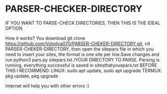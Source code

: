 # PARSER-CHECKER-DIRECTORY
IF YOU WANT TO PARSE-CHECK DIRECTORIES, THEN THIS IS THE IDEAL OPTION

How it works? You download git clone https://github.com/Volodya070/PARSER-CHEKER-DIRECTORY.git,
cd PARSER-CHEKER-DIRECTORY, then open the sitepars file in which you need to insert your sites, 
the format is one site per line.Save changes and run
python3 pars.py sitepars.txt /YOUR DIRECTORY TO PARSE. Parsing is running, 
everything successful is saved in sitesthatyouspars.txt
BEFORE THIS I RECOMMEND:
LINUX: sudo apt update, sudo apt upgrade
TERMUX: pkg update, pkg upgrade

Internet will help you with other errors :)
